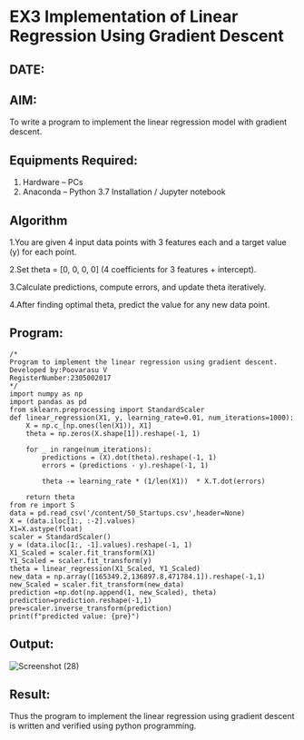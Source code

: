 # EX3 Implementation of Linear Regression Using Gradient Descent
## DATE:

## AIM:
To write a program to implement the linear regression model with gradient descent.

## Equipments Required:
1. Hardware – PCs
2. Anaconda – Python 3.7 Installation / Jupyter notebook

## Algorithm
1.You are given 4 input data points with 3 features each and a target value (y) for each point.

2.Set theta = [0, 0, 0, 0] (4 coefficients for 3 features + intercept).

3.Calculate predictions, compute errors, and update theta iteratively.

4.After finding optimal theta, predict the value for any new data point.

## Program:
```
/*
Program to implement the linear regression using gradient descent.
Developed by:Poovarasu V
RegisterNumber:2305002017 
*/
import numpy as np
import pandas as pd
from sklearn.preprocessing import StandardScaler
def linear_regression(X1, y, learning_rate=0.01, num_iterations=1000):
    X = np.c_[np.ones(len(X1)), X1]
    theta = np.zeros(X.shape[1]).reshape(-1, 1)

    for _ in range(num_iterations):
        predictions = (X).dot(theta).reshape(-1, 1)
        errors = (predictions - y).reshape(-1, 1)

        theta -= learning_rate * (1/len(X1))  * X.T.dot(errors)

    return theta
from re import S
data = pd.read_csv('/content/50_Startups.csv',header=None)
X = (data.iloc[1:, :-2].values)
X1=X.astype(float)
scaler = StandardScaler()
y = (data.iloc[1:, -1].values).reshape(-1, 1)
X1_Scaled = scaler.fit_transform(X1)
Y1_Scaled = scaler.fit_transform(y)
theta = linear_regression(X1_Scaled, Y1_Scaled)
new_data = np.array([165349.2,136897.8,471784.1]).reshape(-1,1)
new_Scaled = scaler.fit_transform(new_data)
prediction =np.dot(np.append(1, new_Scaled), theta)
prediction=prediction.reshape(-1,1)
pre=scaler.inverse_transform(prediction)
print(f"predicted value: {pre}")
```

## Output:
![Screenshot (28)](https://github.com/user-attachments/assets/dcdc7dbe-bf14-4b76-9166-050ca0caf67e)



## Result:
Thus the program to implement the linear regression using gradient descent is written and verified using python programming.
